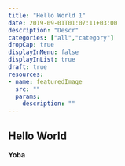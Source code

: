 ```yaml
---
title: "Hello World 1"
date: 2019-09-01T01:07:11+03:00
description: "Descr"
categories: ["all","category"]
dropCap: true
displayInMenu: false
displayInList: true
draft: true
resources:
- name: featuredImage
  src: ""
  params:
    description: ""
---
```


## Hello World

**Yoba**
